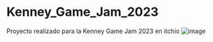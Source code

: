# Kenney_Game_Jam_2023
Proyecto realizado para la Kenney Game Jam 2023  en itchio
![image](https://github.com/SebastianJDev/Kenney_Game_Jam_2023/assets/104598507/ac7da4c3-4b8d-4222-bd71-ba9f8c01bf3d)

